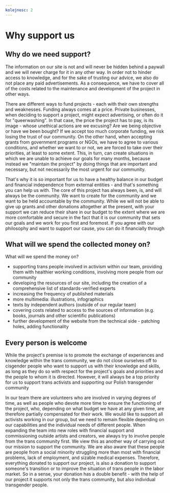 ```yaml
---
kolejnosc: 2  
---
```


# Why support us

## Why do we need support?

The information on our site is not and will never be hidden behind a paywall and we will never charge for it in any other way. In order not to hinder access to knowledge, and for the sake of trusting our advice, we also do not place any paid advertisements. As a consequence, we have to cover all of the costs related to the maintenance and development of the project in other ways.

There are different ways to fund projects - each with their own strengths and weaknesses. Funding always comes at a price. Private businesses, when deciding to support a project, might expect advertising, or often do it for "queerwashing". In that case, the price the project has to pay, is its image - whose unethical actions are we excusing? Are we being objective or have we been bought? If we accept too much corporate funding, we risk losing the trust of our community. On the other hand, when accepting grants from government programs or NGOs, we have to agree to various conditions, and whether we want to or not, we are forced to take over their priorities, at least to some extent. This, in turn, can create situations in which we are unable to achieve our goals for many months, because instead we "maintain the project" by doing things that are important and necessary, but not necessarily the most urgent for our community. 

That's why it is so important for us to have a healthy balance in our budget and financial independence from external entities - and that's something you can help us with. The core of this project has always been, is, and will always be the community. We want to create for the community and we want to be held accountable by the community. While we will not be able to give up grants and other donations altogether at the present, with your support we can reduce their share in our budget to the extent where we are more comfortable and secure in the fact that it is our community that sets our goals and we work for you first and foremost.
If you agree with our philosophy and want to support our cause, you can do it financially through 

## What will we spend the collected money on?

What will we spend the money on?

- supporting trans people involved in activism within our team, providing them with healthier working conditions, involving more people from our community
- developing the resources of our site, including the creation of a comprehensive list of standards-verified experts
- increasing the frequency of published materials
- more multimedia: illustrations, infographics
- texts by independent authors (outside of our regular team)
- covering costs related to access to the sources of information (e.g. books, journals and other scientific publications)
- further development of the website from the technical side - patching holes, adding functionality

## Every person is welcome

While the project's premise is to promote the exchange of experiences and knowledge within the trans community, we do not close ourselves off to cisgender people who want to support us with their knowledge and skills, as long as they do so with respect for the project's goals and priorities and the people to whom it is directed. However, it will always be a top priority for us to support trans activists and supporting our Polish transgender community

In our team there are volunteers who are involved in varying degrees of time, as well as people who devote more time to ensure the functioning of the project, who, depending on what budget we have at any given time, are therefore partially compensated for their work. We would like to support all activists working in our group, but we need to remain flexible depending on our capabilities and the individual needs of different people. When expanding the team into new roles with financial support and commissioning outside artists and creators, we always try to involve people from the trans community first. We view this as another way of carrying out our mission to support the community. We are also aware that these people are people from a social minority struggling more than most with financial problems, lack of employment, and sizable medical expenses. Therefore, everything donated to support our project, is also a donation to support someone's transition or to improve the situation of trans people in the labor market. So in a sense, your donation has a double benefit - with the help of our project it supports not only the trans community, but also individual transgender people.
